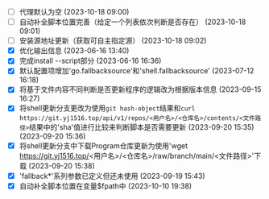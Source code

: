 - [ ] 代理默认为空 (2023-10-18 09:00)
- [ ] 自动补全脚本位置完善（给定一个列表依次判断是否存在） (2023-10-18 09:01)
- [ ] 安装源地址更新（获取可自主指定源） (2023-10-18 09:02)
- [X] 优化输出信息 (2023-06-16 13:40)
- [X] 完成install --script部分 (2023-06-16 16:36)
- [X] 默认配置项增加'go.fallbacksource'和'shell.fallbacksource' (2023-07-12 16:18)
- [X] 将基于文件内容不同判断是否更新程序的逻辑改为根据版本信息 (2023-09-15 16:27)
- [X] 将shell更新分支更改为使用`git hash-object`结果和`curl https://git.yj1516.top/api/v1/repos/<用户名>/<仓库名>/contents/<文件路径>`结果中的'sha'值进行比较来判断脚本是否需要更新 (2023-09-20 15:35) (2023-09-20 15:36)
- [X] 将shell更新分支中下载Program仓库更新为使用'wget https://git.yj1516.top/<用户名>/<仓库名>/raw/branch/main/<文件路径>'下载 (2023-09-20 15:38)
- [X] 'fallback*'系列参数已定义但还未使用 (2023-09-19 15:43)
- [X] 自动补全脚本位置在变量$fpath中 (2023-10-10 19:38)
